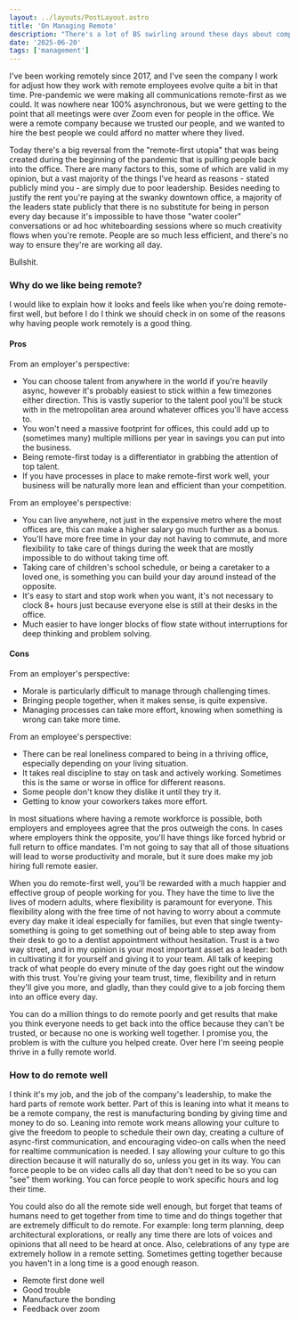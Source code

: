 ```yaml
---
layout: ../layouts/PostLayout.astro
title: 'On Managing Remote'
description: "There's a lot of BS swirling around these days about companies working remotely. It seems like an endless stream of leaders are saying their companies are so much worse having gone remote. I personally think that if your business can go remote, it should. Leaders will have to work harder and be better, and this is the real problem."
date: '2025-06-20'
tags: ['management']
---
```


I've been working remotely since 2017, and I've seen the company I work for adjust how they work with remote employees evolve quite a bit in that time. Pre-pandemic we were making all communications remote-first as we could. It was nowhere near 100% asynchronous, but we were getting to the point that all meetings were over Zoom even for people in the office. We were a remote company because we trusted our people, and we wanted to hire the best people we could afford no matter where they lived.

Today there's a big reversal from the "remote-first utopia" that was being created during the beginning of the pandemic that is pulling people back into the office. There are many factors to this, some of which are valid in my opinion, but a vast majority of the things I've heard as reasons - stated publicly mind you - are simply due to poor leadership. Besides needing to justify the rent you're paying at the swanky downtown office, a majority of the leaders state publicly that there is no substitute for being in person every day because it's impossible to have those "water cooler" conversations or ad hoc whiteboarding sessions where so much creativity flows when you're remote. People are so much less efficient, and there's no way to ensure they're are working all day.

Bullshit.

### Why do we like being remote?

I would like to explain how it looks and feels like when you're doing remote-first well, but before I do I think we should check in on some of the reasons why having people work remotely is a good thing.

#### Pros

From an employer's perspective:

* You can choose talent from anywhere in the world if you're heavily async, however it's probably easiest to stick within a few timezones either direction. This is vastly superior to the talent pool you'll be stuck with in the metropolitan area around whatever offices you'll have access to.
* You won't need a massive footprint for offices, this could add up to (sometimes many) multiple millions per year in savings you can put into the business.
* Being remote-first today is a differentiator in grabbing the attention of top talent.
* If you have processes in place to make remote-first work well, your business will be naturally more lean and efficient than your competition.

From an employee's perspective:

* You can live anywhere, not just in the expensive metro where the most offices are, this can make a higher salary go much further as a bonus.
* You'll have more free time in your day not having to commute, and more flexibility to take care of things during the week that are mostly impossible to do without taking time off.
* Taking care of children's school schedule, or being a caretaker to a loved one, is something you can build your day around instead of the opposite.
* It's easy to start and stop work when you want, it's not necessary to clock 8+ hours just because everyone else is still at their desks in the office.
* Much easier to have longer blocks of flow state without interruptions for deep thinking and problem solving.

#### Cons

From an employer's perspective:

* Morale is particularly difficult to manage through challenging times.
* Bringing people together, when it makes sense, is quite expensive.
* Managing processes can take more effort, knowing when something is wrong can take more time.

From an employee's perspective:

* There can be real loneliness compared to being in a thriving office, especially depending on your living situation.
* It takes real discipline to stay on task and actively working. Sometimes this is the same or worse in office for different reasons.
* Some people don't know they dislike it until they try it.
* Getting to know your coworkers takes more effort.

In most situations where having a remote workforce is possible, both employers and employees agree that the pros outweigh the cons. In cases where employers think the opposite, you'll have things like forced hybrid or full return to office mandates. I'm not going to say that all of those situations will lead to worse productivity and morale, but it sure does make my job hiring full remote easier.

When you do remote-first well, you'll be rewarded with a much happier and effective group of people working for you. They have the time to live the lives of modern adults, where flexibility is paramount for everyone. This flexibility along with the free time of not having to worry about a commute every day make it ideal especially for families, but even that single twenty-something is going to get something out of being able to step away from their desk to go to a dentist appointment without hesitation. Trust is a two way street, and in my opinion is your most important asset as a leader: both in cultivating it for yourself and giving it to your team. All talk of keeping track of what people do every minute of the day goes right out the window with this trust. You're giving your team trust, time, flexibility and in return they'll give you more, and gladly, than they could give to a job forcing them into an office every day.

You can do a million things to do remote poorly and get results that make you think everyone needs to get back into the office because they can't be trusted, or because no one is working well together. I promise you, the problem is with the culture you helped create. Over here I'm seeing people thrive in a fully remote world.

### How to do remote well

I think it's my job, and the job of the company's leadership, to make the hard parts of remote work better. Part of this is leaning into what it means to be a remote company, the rest is manufacturing bonding by giving time and money to do so. Leaning into remote work means allowing your culture to give the freedom to people to schedule their own day, creating a culture of async-first communication, and encouraging video-on calls when the need for realtime communication is needed. I say allowing your culture to go this direction because it will naturally do so, unless you get in its way. You can force people to be on video calls all day that don't need to be so you can "see" them working. You can force people to work specific hours and log their time. 

You could also do all the remote side well enough, but forget that teams of humans need to get together from time to time and do things together that are extremely difficult to do remote. For example: long term planning, deep architectural explorations, or really any time there are lots of voices and opinions that all need to be heard at once. Also, celebrations of any type are extremely hollow in a remote setting. Sometimes getting together because you haven't in a long time is a good enough reason.

* Remote first done well
* Good trouble
* Manufacture the bonding
* Feedback over zoom